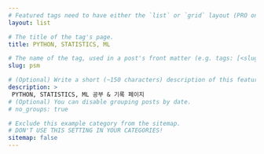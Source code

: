 ```yaml
---
# Featured tags need to have either the `list` or `grid` layout (PRO only).
layout: list

# The title of the tag's page.
title: PYTHON, STATISTICS, ML

# The name of the tag, used in a post's front matter (e.g. tags: [<slug>]).
slug: psm

# (Optional) Write a short (~150 characters) description of this featured tag.
description: >
 PYTHON, STATISTICS, ML 공부 & 기록 페이지 
# (Optional) You can disable grouping posts by date.
# no_groups: true

# Exclude this example category from the sitemap.
# DON'T USE THIS SETTING IN YOUR CATEGORIES!
sitemap: false
---
```

